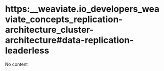 # https:\_\_weaviate.io_developers_weaviate_concepts_replication-architecture_cluster-architecture#data-replication-leaderless

No content
